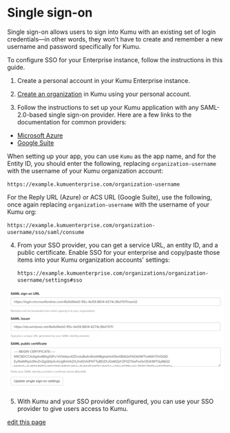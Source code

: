 # Single sign-on

Single sign-on allows users to sign into Kumu with an existing set of login credentials—in other words, they won't have to create and remember a new username and password specifically for Kumu.

To configure SSO for your Enterprise instance, follow the instructions in this guide.


1. Create a personal account in your Kumu Enterprise instance.

2. [Create an organization](/guides/organizations.html) in Kumu using your personal account.

3. Follow the instructions to set up your Kumu application with any SAML-2.0-based single sign-on provider. Here are a few links to the documentation for common providers:
  - [Microsoft Azure](https://docs.microsoft.com/en-us/azure/active-directory/manage-apps/configure-single-sign-on-non-gallery-applications)
  - [Google Suite](https://support.google.com/a/answer/6087519?hl=en)

  When setting up your app, you can use `Kumu` as the app name, and for the Entity ID, you should enter the following, replacing `organization-username` with the username of your Kumu organization account:

  ```
  https://example.kumuenterprise.com/organization-username
  ```

  For the Reply URL (Azure) or ACS URL (Google Suite), use the following, once again replacing `organization-username` with the username of your Kumu org:

  ```
  https://example.kumuenterprise.com/organization-username/sso/saml/consume
  ```

4. From your SSO provider, you can get a service URL, an entity ID, and a public certificate. Enable SSO for your enterprise and copy/paste those items into your Kumu organization accounts' settings:

   ```
   https://example.kumuenterprise.com/organizations/organization-username/settings#sso
   ```

  ![Kumu Enterprise SSO settings](/images/enterprise-sso.png)

5. With Kumu and your SSO provider configured, you can use your SSO provider to give users access to Kumu.


<span class="edit-link"><a href="https://github.com/kumu/docs/blob/master/enterprise/single-sign-on.md" target="_blank"><i class="fa fa-github"></i> edit this page</a></span>
